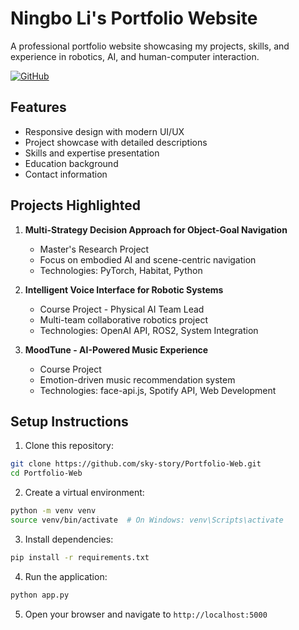 # Ningbo Li's Portfolio Website

A professional portfolio website showcasing my projects, skills, and experience in robotics, AI, and human-computer interaction.

[![GitHub](https://img.shields.io/badge/GitHub-Portfolio--Web-blue)](https://github.com/sky-story/Portfolio-Web)

## Features

- Responsive design with modern UI/UX
- Project showcase with detailed descriptions
- Skills and expertise presentation
- Education background
- Contact information

## Projects Highlighted

1. **Multi-Strategy Decision Approach for Object-Goal Navigation**
   - Master's Research Project
   - Focus on embodied AI and scene-centric navigation
   - Technologies: PyTorch, Habitat, Python

2. **Intelligent Voice Interface for Robotic Systems**
   - Course Project - Physical AI Team Lead
   - Multi-team collaborative robotics project
   - Technologies: OpenAI API, ROS2, System Integration

3. **MoodTune - AI-Powered Music Experience**
   - Course Project
   - Emotion-driven music recommendation system
   - Technologies: face-api.js, Spotify API, Web Development

## Setup Instructions

1. Clone this repository:
```bash
git clone https://github.com/sky-story/Portfolio-Web.git
cd Portfolio-Web
```

2. Create a virtual environment:
```bash
python -m venv venv
source venv/bin/activate  # On Windows: venv\Scripts\activate
```

3. Install dependencies:
```bash
pip install -r requirements.txt
```

4. Run the application:
```bash
python app.py
```

5. Open your browser and navigate to `http://localhost:5000`
